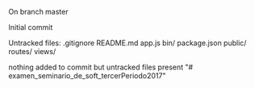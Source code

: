 On branch master

Initial commit

Untracked files:
	.gitignore
	README.md
	app.js
	bin/
	package.json
	public/
	routes/
	views/

nothing added to commit but untracked files present
"# examen_seminario_de_soft_tercerPeriodo2017" 
